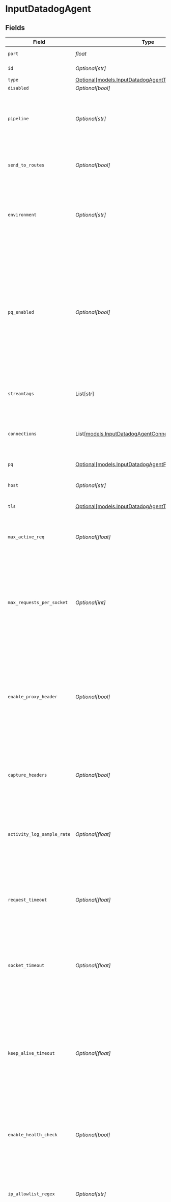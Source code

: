 # InputDatadogAgent


## Fields

| Field                                                                                                                                                                                                                                                                  | Type                                                                                                                                                                                                                                                                   | Required                                                                                                                                                                                                                                                               | Description                                                                                                                                                                                                                                                            |
| ---------------------------------------------------------------------------------------------------------------------------------------------------------------------------------------------------------------------------------------------------------------------- | ---------------------------------------------------------------------------------------------------------------------------------------------------------------------------------------------------------------------------------------------------------------------- | ---------------------------------------------------------------------------------------------------------------------------------------------------------------------------------------------------------------------------------------------------------------------- | ---------------------------------------------------------------------------------------------------------------------------------------------------------------------------------------------------------------------------------------------------------------------- |
| `port`                                                                                                                                                                                                                                                                 | *float*                                                                                                                                                                                                                                                                | :heavy_check_mark:                                                                                                                                                                                                                                                     | Port to listen on                                                                                                                                                                                                                                                      |
| `id`                                                                                                                                                                                                                                                                   | *Optional[str]*                                                                                                                                                                                                                                                        | :heavy_minus_sign:                                                                                                                                                                                                                                                     | Unique ID for this input                                                                                                                                                                                                                                               |
| `type`                                                                                                                                                                                                                                                                 | [Optional[models.InputDatadogAgentType]](../models/inputdatadogagenttype.md)                                                                                                                                                                                           | :heavy_minus_sign:                                                                                                                                                                                                                                                     | N/A                                                                                                                                                                                                                                                                    |
| `disabled`                                                                                                                                                                                                                                                             | *Optional[bool]*                                                                                                                                                                                                                                                       | :heavy_minus_sign:                                                                                                                                                                                                                                                     | N/A                                                                                                                                                                                                                                                                    |
| `pipeline`                                                                                                                                                                                                                                                             | *Optional[str]*                                                                                                                                                                                                                                                        | :heavy_minus_sign:                                                                                                                                                                                                                                                     | Pipeline to process data from this Source before sending it through the Routes                                                                                                                                                                                         |
| `send_to_routes`                                                                                                                                                                                                                                                       | *Optional[bool]*                                                                                                                                                                                                                                                       | :heavy_minus_sign:                                                                                                                                                                                                                                                     | Select whether to send data to Routes, or directly to Destinations.                                                                                                                                                                                                    |
| `environment`                                                                                                                                                                                                                                                          | *Optional[str]*                                                                                                                                                                                                                                                        | :heavy_minus_sign:                                                                                                                                                                                                                                                     | Optionally, enable this config only on a specified Git branch. If empty, will be enabled everywhere.                                                                                                                                                                   |
| `pq_enabled`                                                                                                                                                                                                                                                           | *Optional[bool]*                                                                                                                                                                                                                                                       | :heavy_minus_sign:                                                                                                                                                                                                                                                     | Use a disk queue to minimize data loss when connected services block. See [Cribl Docs](https://docs.cribl.io/stream/persistent-queues) for PQ defaults (Cribl-managed Cloud Workers) and configuration options (on-prem and hybrid Workers).                           |
| `streamtags`                                                                                                                                                                                                                                                           | List[*str*]                                                                                                                                                                                                                                                            | :heavy_minus_sign:                                                                                                                                                                                                                                                     | Tags for filtering and grouping in @{product}                                                                                                                                                                                                                          |
| `connections`                                                                                                                                                                                                                                                          | List[[models.InputDatadogAgentConnections](../models/inputdatadogagentconnections.md)]                                                                                                                                                                                 | :heavy_minus_sign:                                                                                                                                                                                                                                                     | Direct connections to Destinations, and optionally via a Pipeline or a Pack                                                                                                                                                                                            |
| `pq`                                                                                                                                                                                                                                                                   | [Optional[models.InputDatadogAgentPq]](../models/inputdatadogagentpq.md)                                                                                                                                                                                               | :heavy_minus_sign:                                                                                                                                                                                                                                                     | N/A                                                                                                                                                                                                                                                                    |
| `host`                                                                                                                                                                                                                                                                 | *Optional[str]*                                                                                                                                                                                                                                                        | :heavy_minus_sign:                                                                                                                                                                                                                                                     | Address to bind on. Defaults to 0.0.0.0 (all addresses).                                                                                                                                                                                                               |
| `tls`                                                                                                                                                                                                                                                                  | [Optional[models.InputDatadogAgentTLSSettingsServerSide]](../models/inputdatadogagenttlssettingsserverside.md)                                                                                                                                                         | :heavy_minus_sign:                                                                                                                                                                                                                                                     | N/A                                                                                                                                                                                                                                                                    |
| `max_active_req`                                                                                                                                                                                                                                                       | *Optional[float]*                                                                                                                                                                                                                                                      | :heavy_minus_sign:                                                                                                                                                                                                                                                     | Maximum number of active requests per Worker Process. Use 0 for unlimited.                                                                                                                                                                                             |
| `max_requests_per_socket`                                                                                                                                                                                                                                              | *Optional[int]*                                                                                                                                                                                                                                                        | :heavy_minus_sign:                                                                                                                                                                                                                                                     | Maximum number of requests per socket before @{product} instructs the client to close the connection. Default is 0 (unlimited).                                                                                                                                        |
| `enable_proxy_header`                                                                                                                                                                                                                                                  | *Optional[bool]*                                                                                                                                                                                                                                                       | :heavy_minus_sign:                                                                                                                                                                                                                                                     | Enable when clients are connecting through a proxy that supports the x-forwarded-for header to keep the client's original IP address on the event instead of the proxy's IP address                                                                                    |
| `capture_headers`                                                                                                                                                                                                                                                      | *Optional[bool]*                                                                                                                                                                                                                                                       | :heavy_minus_sign:                                                                                                                                                                                                                                                     | Toggle this to Yes to add request headers to events, in the __headers field.                                                                                                                                                                                           |
| `activity_log_sample_rate`                                                                                                                                                                                                                                             | *Optional[float]*                                                                                                                                                                                                                                                      | :heavy_minus_sign:                                                                                                                                                                                                                                                     | How often request activity is logged at the `info` level. A value of 1 would log every request, 10 every 10th request, etc.                                                                                                                                            |
| `request_timeout`                                                                                                                                                                                                                                                      | *Optional[float]*                                                                                                                                                                                                                                                      | :heavy_minus_sign:                                                                                                                                                                                                                                                     | How long to wait for an incoming request to complete before aborting it. Use 0 to disable.                                                                                                                                                                             |
| `socket_timeout`                                                                                                                                                                                                                                                       | *Optional[float]*                                                                                                                                                                                                                                                      | :heavy_minus_sign:                                                                                                                                                                                                                                                     | How long @{product} should wait before assuming that an inactive socket has timed out. To wait forever, set to 0.                                                                                                                                                      |
| `keep_alive_timeout`                                                                                                                                                                                                                                                   | *Optional[float]*                                                                                                                                                                                                                                                      | :heavy_minus_sign:                                                                                                                                                                                                                                                     | After the last response is sent, @{product} will wait this long for additional data before closing the socket connection. Minimum 1 sec.; maximum 600 sec. (10 min.).                                                                                                  |
| `enable_health_check`                                                                                                                                                                                                                                                  | *Optional[bool]*                                                                                                                                                                                                                                                       | :heavy_minus_sign:                                                                                                                                                                                                                                                     | Enable to expose the /cribl_health endpoint, which returns 200 OK when this Source is healthy                                                                                                                                                                          |
| `ip_allowlist_regex`                                                                                                                                                                                                                                                   | *Optional[str]*                                                                                                                                                                                                                                                        | :heavy_minus_sign:                                                                                                                                                                                                                                                     | Messages from matched IP addresses will be processed, unless also matched by the denylist.                                                                                                                                                                             |
| `ip_denylist_regex`                                                                                                                                                                                                                                                    | *Optional[str]*                                                                                                                                                                                                                                                        | :heavy_minus_sign:                                                                                                                                                                                                                                                     | Messages from matched IP addresses will be ignored. This takes precedence over the allowlist.                                                                                                                                                                          |
| `extract_metrics`                                                                                                                                                                                                                                                      | *Optional[bool]*                                                                                                                                                                                                                                                       | :heavy_minus_sign:                                                                                                                                                                                                                                                     | Toggle to Yes to extract each incoming metric to multiple events, one per data point. This works well when sending metrics to a statsd-type output. If sending metrics to DatadogHQ or any destination that accepts arbitrary JSON, leave toggled to No (the default). |
| `metadata`                                                                                                                                                                                                                                                             | List[[models.InputDatadogAgentMetadata](../models/inputdatadogagentmetadata.md)]                                                                                                                                                                                       | :heavy_minus_sign:                                                                                                                                                                                                                                                     | Fields to add to events from this input                                                                                                                                                                                                                                |
| `proxy_mode`                                                                                                                                                                                                                                                           | [Optional[models.InputDatadogAgentProxyMode]](../models/inputdatadogagentproxymode.md)                                                                                                                                                                                 | :heavy_minus_sign:                                                                                                                                                                                                                                                     | N/A                                                                                                                                                                                                                                                                    |
| `description`                                                                                                                                                                                                                                                          | *Optional[str]*                                                                                                                                                                                                                                                        | :heavy_minus_sign:                                                                                                                                                                                                                                                     | N/A                                                                                                                                                                                                                                                                    |
